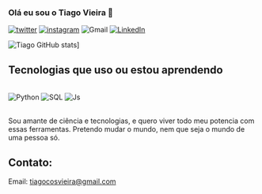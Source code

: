 
### Olá eu sou o Tiago Vieira 🔬

[![twitter](https://img.shields.io/badge/Twitter-1DA1F2?style=for-the-badge&logo=twitter&logoColor=white)](https://twitter.com/Tiago_Oz)
[![instagram](https://img.shields.io/badge/Instagram-E4405F?style=for-the-badge&logo=instagram&logoColor=white)](https://www.intagram.com/tiago_c.v/)
![Gmail](https://img.shields.io/badge/Gmail-D14836?style=for-the-badge&logo=gmail&logoColor=white)
[![LinkedIn](https://img.shields.io/badge/LinkedIn-0077B5?style=for-the-badge&logo=linkedin&logoColor=white)](www.linkedin.com/in/tiago-vieira-1672b8230/)

![Tiago GitHub stats](https://github-readme-stats.vercel.app/api?username=TiagoCostaVieira&theme=midnight-purple)]

## Tecnologias que uso ou estou aprendendo

<div style="display: inline_block"><br/> 
<img aling="center" alt="Python" src="https://img.shields.io/badge/Python-3776AB?style=for-the-badge&logo=python&logoColor=white"/>
<img aling="center" alt="SQL" src="https://img.shields.io/badge/MySQL-00000F?style=for-the-badge&logo=mysql&logoColor=white"/>
<img aling="center" alt="Js" src="https://img.shields.io/badge/JavaScript-F7DF1E?style=for-the-badge&logo=javascript&logoColor=blacke"/>
</div><br/>

Sou amante de ciência e tecnologias, e quero viver todo meu potencia com essas ferramentas. Pretendo mudar o mundo, nem que seja o mundo de uma pessoa só.

## Contato:
Email: tiagocosvieira@gmail.com
